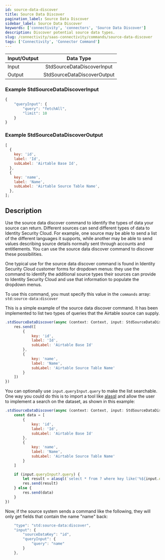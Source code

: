 ```yaml
---
id: source-data-discover
title: Source Data Discover
pagination_label: Source Data Discover
sidebar_label: Source Data Discover
keywords: ['connectivity', 'connectors', 'Source Data Discover']
description: Discover potential source data types.
slug: /connectivity/saas-connectivity/commands/source-data-discover
tags: ['Connectivity', 'Connector Command']
---
```


| Input/Output |          Data Type          |
| :----------- | :-------------------------: |
| Input        | StdSourceDataDiscoverInput  |
| Output       | StdSourceDataDiscoverOutput |

### Example StdSourceDataDiscoverInput

```javascript
{
    "queryInput": {
        "query": "fetchAll",
        "limit": 10
    }
}
```

### Example StdSourceDataDiscoverOutput

```javascript
[
  {
    key: 'id',
    label: 'Id',
    subLabel: 'Airtable Base Id',
  },
  {
    key: 'name',
    label: 'Name',
    subLabel: 'Airtable Source Table Name',
  },
];
```

## Description

Use the source data discover command to identify the types of data your source can return. Different sources can send different types of data to Identity Security Cloud. For example, one source may be able to send a list of the different languages it supports, while another may be able to send values describing source details normally sent through accounts and entitlements. You can use the source data discover command to discover these possibilities.

One typical use for the source data discover command is found in Identity Security Cloud customer forms for dropdown menus: they use the command to identify the additional source types their sources can provide to Identity Security Cloud and use that information to populate the dropdown menus.

To use this command, you must specify this value in the `commands` array: `std:source-data:discover`

This is a simple example of the source data discover command. It has been implemented to list two types of queries that the Airtable source can supply.

```javascript
.stdSourceDataDiscover(async (context: Context, input: StdSourceDataDiscoverInput, res: Response<StdSourceDataDiscoverOutput>) => {
    res.send([
        {
            key: 'id',
            label: 'Id',
            subLabel: 'Airtable Base Id'
        },
        {
            key: 'name',
            label: 'Name',
            subLabel: 'Airtable Source Table Name'
        }
    ])
})
```

You can optionally use `input.queryInput.query` to make the list searchable. One way you could do this is to import a tool like [alasql](https://github.com/AlaSQL/alasql) and allow the user to implement a search on the dataset, as shown in this example:

```javascript
.stdSourceDataDiscover(async (context: Context, input: StdSourceDataDiscoverInput, res: Response<StdSourceDataDiscoverOutput>) => {
    const data = [
        {
            key: 'id',
            label: 'Id',
            subLabel: 'Airtable Base Id'
        },
        {
            key: 'name',
            label: 'Name',
            subLabel: 'Airtable Source Table Name'
        }
    ]

    if (input.queryInput?.query) {
        let result = alasql(`select * from ? where key like('%${input.queryInput?.query}%')`, [data] );
        res.send(result)
    } else {
        res.send(data)
    }
})
```

Now, if the source system sends a command like the following, they will only get fields that contain the name "name" back:

```javascript
    "type": "std:source-data:discover",
    "input": {
        "sourceDataKey": "id",
        "queryInput": {
            "query": "name"
        }
    },
```
